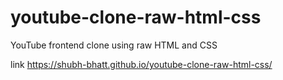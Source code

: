 # youtube-clone-raw-html-css
YouTube frontend clone using raw HTML and CSS

link https://shubh-bhatt.github.io/youtube-clone-raw-html-css/

